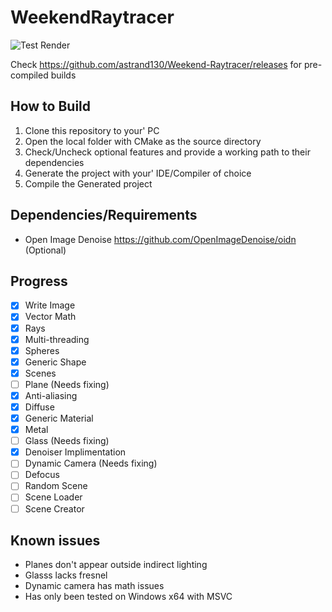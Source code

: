 # WeekendRaytracer
![Test Render](https://github.com/astrand130/Weekend-Raytracer/blob/master/_media/Media1.png?raw=true)

Check https://github.com/astrand130/Weekend-Raytracer/releases for pre-compiled builds

## How to Build
1. Clone this repository to your' PC
2. Open the local folder with CMake as the source directory
3. Check/Uncheck optional features and provide a working path to their dependencies
4. Generate the project with your' IDE/Compiler of choice
5. Compile the Generated project

## Dependencies/Requirements
* Open Image Denoise https://github.com/OpenImageDenoise/oidn (Optional)

## Progress
- [X] Write Image
- [X] Vector Math
- [X] Rays
- [X] Multi-threading
- [X] Spheres
- [X] Generic Shape
- [X] Scenes
- [ ] Plane  (Needs fixing)
- [X] Anti-aliasing
- [X] Diffuse
- [X] Generic Material
- [X] Metal
- [ ] Glass (Needs fixing)
- [X] Denoiser Implimentation
- [ ] Dynamic Camera (Needs fixing)
- [ ] Defocus
- [ ] Random Scene
- [ ] Scene Loader
- [ ] Scene Creator

## Known issues
* Planes don't appear outside indirect lighting
* Glasss lacks fresnel
* Dynamic camera has math issues
* Has only been tested on Windows x64 with MSVC
